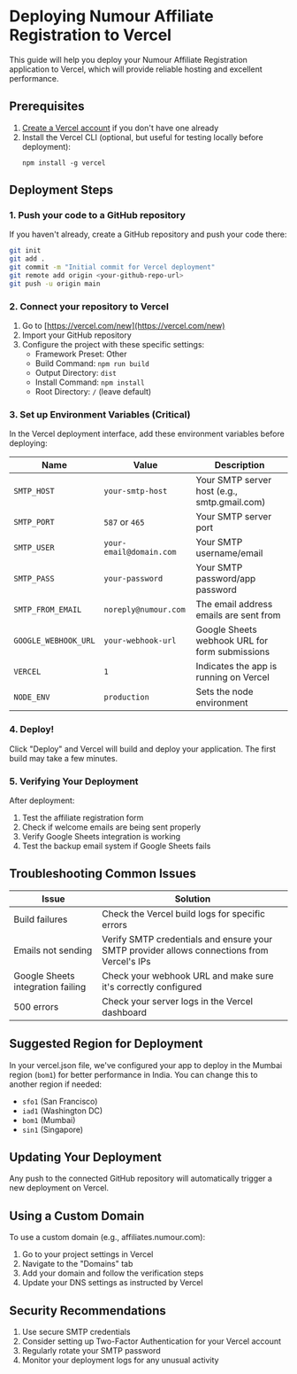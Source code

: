 # Deploying Numour Affiliate Registration to Vercel

This guide will help you deploy your Numour Affiliate Registration application to Vercel, which will provide reliable hosting and excellent performance.

## Prerequisites

1. [Create a Vercel account](https://vercel.com/signup) if you don't have one already
2. Install the Vercel CLI (optional, but useful for testing locally before deployment):
   ```
   npm install -g vercel
   ```

## Deployment Steps

### 1. Push your code to a GitHub repository

If you haven't already, create a GitHub repository and push your code there:

```bash
git init
git add .
git commit -m "Initial commit for Vercel deployment"
git remote add origin <your-github-repo-url>
git push -u origin main
```

### 2. Connect your repository to Vercel

1. Go to [https://vercel.com/new](https://vercel.com/new)
2. Import your GitHub repository
3. Configure the project with these specific settings:
   - Framework Preset: Other
   - Build Command: `npm run build`
   - Output Directory: `dist`
   - Install Command: `npm install`
   - Root Directory: `/` (leave default)

### 3. Set up Environment Variables (Critical)

In the Vercel deployment interface, add these environment variables before deploying:

| Name | Value | Description |
|------|-------|-------------|
| `SMTP_HOST` | `your-smtp-host` | Your SMTP server host (e.g., smtp.gmail.com) |
| `SMTP_PORT` | `587` or `465` | Your SMTP server port |
| `SMTP_USER` | `your-email@domain.com` | Your SMTP username/email |
| `SMTP_PASS` | `your-password` | Your SMTP password/app password |
| `SMTP_FROM_EMAIL` | `noreply@numour.com` | The email address emails are sent from |
| `GOOGLE_WEBHOOK_URL` | `your-webhook-url` | Google Sheets webhook URL for form submissions |
| `VERCEL` | `1` | Indicates the app is running on Vercel |
| `NODE_ENV` | `production` | Sets the node environment |

### 4. Deploy!

Click "Deploy" and Vercel will build and deploy your application. The first build may take a few minutes.

### 5. Verifying Your Deployment

After deployment:

1. Test the affiliate registration form
2. Check if welcome emails are being sent properly
3. Verify Google Sheets integration is working
4. Test the backup email system if Google Sheets fails

## Troubleshooting Common Issues

| Issue | Solution |
|-------|----------|
| Build failures | Check the Vercel build logs for specific errors |
| Emails not sending | Verify SMTP credentials and ensure your SMTP provider allows connections from Vercel's IPs |
| Google Sheets integration failing | Check your webhook URL and make sure it's correctly configured |
| 500 errors | Check your server logs in the Vercel dashboard |

## Suggested Region for Deployment

In your vercel.json file, we've configured your app to deploy in the Mumbai region (`bom1`) for better performance in India. You can change this to another region if needed:

* `sfo1` (San Francisco)
* `iad1` (Washington DC)
* `bom1` (Mumbai)
* `sin1` (Singapore)

## Updating Your Deployment

Any push to the connected GitHub repository will automatically trigger a new deployment on Vercel.

## Using a Custom Domain

To use a custom domain (e.g., affiliates.numour.com):

1. Go to your project settings in Vercel
2. Navigate to the "Domains" tab
3. Add your domain and follow the verification steps
4. Update your DNS settings as instructed by Vercel

## Security Recommendations

1. Use secure SMTP credentials
2. Consider setting up Two-Factor Authentication for your Vercel account
3. Regularly rotate your SMTP password
4. Monitor your deployment logs for any unusual activity